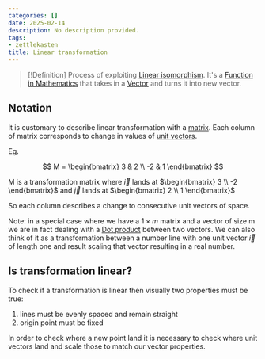 ```yaml
---
categories: []
date: 2025-02-14
description: No description provided.
tags:
- zettlekasten
title: Linear transformation
---
```


> [!Definition]
> Process of exploiting [Linear isomorphism](Linear%20isomorphism). It's a [Function in Mathematics](Function%20in%20Mathematics.md) that takes in a [Vector](Vector.md) and turns it into new vector. 

## Notation

It is customary to describe linear transformation with a [matrix](Matrix.md). Each column of matrix corresponds to change in values of [unit vectors](Unit%20Vector.md).

Eg.

 $$ M = \begin{bmatrix} 3 & 2 \\ -2 & 1 \end{bmatrix} $$

M is a transformation matrix where $\vec{i}$ lands at $\begin{bmatrix} 3 \\ -2 \end{bmatrix}$ and  $\vec{j}$ lands at $\begin{bmatrix} 2 \\ 1 \end{bmatrix}$

So each column describes a change to consecutive unit vectors of space. 

Note: in a special case where we have a $1 \times m$ matrix and a vector of size m we are in fact dealing with a [Dot product](Dot%20product.md) between two vectors. We can also think of it as a transformation between a number line with one unit vector $\vec{i}$ of length one and result scaling that vector resulting in a real number. 

## Is transformation linear?

To check if a transformation is linear then visually two properties must be true:

1. lines must be evenly spaced and remain straight
2. origin point must be fixed

In order to check where a new point land it is necessary to check where unit vectors land and scale those to match our vector properties.